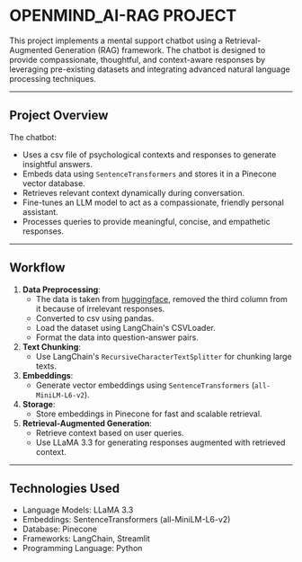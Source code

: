 # **OPENMIND_AI-RAG PROJECT**

This project implements a mental support chatbot using a Retrieval-Augmented Generation (RAG) framework. The chatbot is designed to provide compassionate, thoughtful, and context-aware responses by leveraging pre-existing datasets and integrating advanced natural language processing techniques.

---

## **Project Overview**
The chatbot:
- Uses a csv file of psychological contexts and responses to generate insightful answers.
- Embeds data using `SentenceTransformers` and stores it in a Pinecone vector database.
- Retrieves relevant context dynamically during conversation.
- Fine-tunes an LLM model to act as a compassionate, friendly personal assistant.
- Processes queries to provide meaningful, concise, and empathetic responses.

---

## **Workflow**
1. **Data Preprocessing**:
   - The data is taken from [huggingface](https://huggingface.co/datasets/jkhedri/psychology-dataset/viewer/default/train?p=1), removed the third column from it because of irrelevant responses.
   - Converted to csv using pandas.
   - Load the dataset using LangChain's CSVLoader.
   - Format the data into question-answer pairs.
2. **Text Chunking**:
   - Use LangChain's `RecursiveCharacterTextSplitter` for chunking large texts.
3. **Embeddings**:
   - Generate vector embeddings using `SentenceTransformers` (`all-MiniLM-L6-v2`).
4. **Storage**:
   - Store embeddings in Pinecone for fast and scalable retrieval.
5. **Retrieval-Augmented Generation**:
   - Retrieve context based on user queries.
   - Use LLaMA 3.3 for generating responses augmented with retrieved context.

---

## **Technologies Used**
- Language Models: LLaMA 3.3
- Embeddings: SentenceTransformers (all-MiniLM-L6-v2)
- Database: Pinecone
- Frameworks: LangChain, Streamlit
- Programming Language: Python
